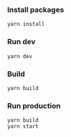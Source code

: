 ### Install packages
```
yarn install
```
### Run dev
```
yarn dev
```
### Build
```
yarn build
```
### Run production
```
yarn build
yarn start
```